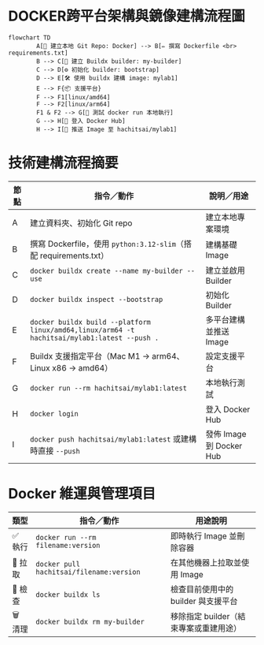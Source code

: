 # DOCKER跨平台架構與鏡像建構流程圖

```mermaid
flowchart TD
        A[📁 建立本地 Git Repo: Docker] --> B[✏️ 撰寫 Dockerfile <br> requirements.txt]
        B --> C[🔧 建立 Buildx builder: my-builder]
        C --> D[⚙️ 初始化 builder: bootstrap]
        D --> E[🛠️ 使用 buildx 建構 image: mylab1]
        E --> F{📦 支援平台}
        F --> F1[linux/amd64]
        F --> F2[linux/arm64]
        F1 & F2 --> G[🧪 測試 docker run 本地執行]
        G --> H[🔐 登入 Docker Hub]
        H --> I[🚀 推送 Image 至 hachitsai/mylab1]
```


# 技術建構流程摘要

| 節點 | 指令／動作                                                                                                         | 說明／用途                              |
|------|--------------------------------------------------------------------------------------------------------------------|-----------------------------------------|
| A    | 建立資料夾、初始化 Git repo                                                                                       | 建立本地專案環境                        |
| B    | 撰寫 Dockerfile，使用 `python:3.12-slim`（搭配 requirements.txt）                                                  | 建構基礎 Image                          |
| C    | `docker buildx create --name my-builder --use`                                                                    | 建立並啟用 Builder                      |
| D    | `docker buildx inspect --bootstrap`                                                                               | 初始化 Builder                         |
| E    | `docker buildx build --platform linux/amd64,linux/arm64 -t hachitsai/mylab1:latest --push .`                       | 多平台建構並推送 Image                |
| F    | Buildx 支援指定平台（Mac M1 → arm64、Linux x86 → amd64）                                                          | 設定支援平台                            |
| G    | `docker run --rm hachitsai/mylab1:latest`                                                                         | 本地執行測試                            |
| H    | `docker login`                                                                                                    | 登入 Docker Hub                         |
| I    | `docker push hachitsai/mylab1:latest` 或建構時直接 `--push`                                                       | 發佈 Image 到 Docker Hub                |


# Docker 維運與管理項目

| 類型    | 指令／動作                         | 用途說明                             |
|---------|------------------------------------|--------------------------------------|
| ✅ 執行 | `docker run --rm filename:version` | 即時執行 Image 並刪除容器            |
| 🔁 拉取 | `docker pull hachitsai/filename:version` | 在其他機器上拉取並使用 Image     |
| 🧭 檢查 | `docker buildx ls`                 | 檢查目前使用中的 builder 與支援平台  |
| 🗑️ 清理 | `docker buildx rm my-builder`      | 移除指定 builder（結束專案或重建用途） |
